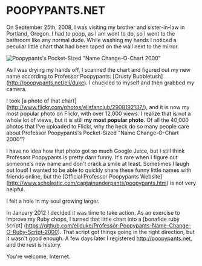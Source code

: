 POOPYPANTS.NET
================

On September 25th, 2008, I was visiting my brother and sister-in-law in Portland, Oregon. I had to poop, as I am wont to do, so I went to the bathroom like any normal dude. While washing my hands I noticed a peculiar little chart that had been taped on the wall next to the mirror.

![Poopypants's Pocket-Sized "Name Change-O-Chart 2000"](http://farm4.staticflickr.com/3031/2908192137_0fa3d51999_z_d.jpg)
        
As I was drying my hands off, I scanned the chart and figured out my new name according to Professor Poopypants: [Crusty Bubbletush] (http://poopypants.net/eli/duke). I chuckled to myself and then grabbed my camera.
        
I took [a photo of that chart] (http://www.flickr.com/photos/elisfanclub/2908192137/), and it is now my most popular photo on Flickr, with over 12,000 views. I realize that is not a whole lot of views, but it is still **my most popular photo**. Of all the 40,000 photos that I've uploaded to Flickr, why the heck do so many people care about Professor Poopypants's Pocket-Sized "Name Change-O-Chart 2000"?
        
I have no idea how that photo got so much Google Juice, but I still think Professor Poopypants is pretty darn funny. It's rare when I figure out someone's new name and don't crack a smile at least. Sometimes I laugh out loud! I wanted to be able to quickly share these funny little names with friends online, but the [Official Professor Poopypants Website] (http://www.scholastic.com/captainunderpants/poopypants.htm) is not very helpful.
        
I felt a hole in my soul growing larger.
        
In January 2012 I decided it was time to take action. As an exercise to improve my Ruby chops, I turned that little chart into a [bonafide ruby script] (https://github.com/eliduke/Professor-Poopypants-Name-Change-O-Ruby-Script-2000). That script got things going in the right direction, but it wasn't good enough. A few days later I registered <http://poopypants.net>, and the rest is history.
        
You're welcome, Internet.
